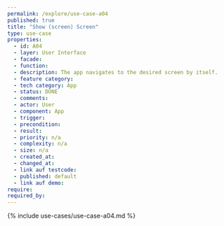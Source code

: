 ```yaml
---
permalink: /explore/use-case-a04
published: true
title: "Show (screen) Screen"
type: use-case
properties:
  - id: A04
  - layer: User Interface
  - facade:
  - function:
  - description: The app navigates to the desired screen by itself.
  - feature category:
  - tech category: App
  - status: DONE
  - comments:
  - actor: User
  - component: App
  - trigger:
  - precondition:
  - result:
  - priority: n/a
  - complexity: n/a
  - size: n/a
  - created_at:
  - changed_at:
  - link auf testcode:
  - published: default
  - link auf demo:
require:
required_by:
---
```


{% include use-cases/use-case-a04.md %}